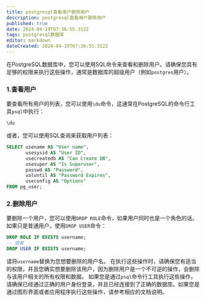 ```yaml
---
title: postgresql查看用户删除用户
description: postgresql查看用户删除用户
published: true
date: 2024-04-19T07:36:55.312Z
tags: postgresql数据库
editor: markdown
dateCreated: 2024-04-19T07:36:55.312Z
---
```


在PostgreSQL数据库中，您可以使用SQL命令来查看和删除用户。请确保您具有足够的权限来执行这些操作，通常是数据库的超级用户（例如`postgres`用户）。
### 1.查看用户
要查看所有用户的列表，您可以使用`\du`命令，这通常在PostgreSQL的命令行工具`psql`中执行：
```sql
\du
```
或者，您可以使用SQL查询来获取用户列表：
```sql
SELECT usename AS "User name", 
       usesysid AS "User ID", 
       usecreatedb AS "Can Create DB", 
       usesuper AS "Is Superuser", 
       passwd AS "Password", 
       valuntil AS "Password Expires", 
       useconfig AS "Options"
FROM pg_user;
```
### 2.删除用户
要删除一个用户，您可以使用`DROP ROLE`命令，如果用户同时也是一个角色的话。如果只是普通用户，使用`DROP USER`命令：
```sql
DROP ROLE IF EXISTS username;
-- 或者
DROP USER IF EXISTS username;
```
请将`username`替换为您想要删除的用户名。
在执行这些操作时，请确保您有适当的权限，并且您确实想要删除该用户，因为删除用户是一个不可逆的操作，会删除与该用户相关的所有权限和数据。
如果您是通过`psql`命令行工具执行这些操作，请确保已经通过正确的用户身份登录，并且已经连接到了正确的数据库。如果您是通过图形界面或者应用程序执行这些操作，请参考相应的文档说明。





